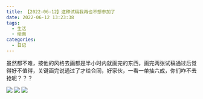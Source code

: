 ```yaml
---
title: 【2022-06-12】这种试稿我再也不想参加了
date: 2022-06-12 13:23:38
tags: 
  - 生活
  - 绘画
categories:
  - 日记
---
```

  <meta name="referrer" content="no-referrer">

虽然都不难，按他的风格去画都是半小时内就画完的东西，画完两张试稿通过后觉得好不值得，关键画完说通过了才给合同，好家伙，一看一单抽六成，你们咋不去抢呢？？？

![](https://upload-images.jianshu.io/upload_images/20892169-5cf979926cfcf4d0.jpg?imageMogr2/auto-orient/strip%7CimageView2/2/w/1240)
![](https://upload-images.jianshu.io/upload_images/20892169-0f8931155353da0d.jpg?imageMogr2/auto-orient/strip%7CimageView2/2/w/1240)
![](https://upload-images.jianshu.io/upload_images/20892169-c7b92eec0c4cc2f1.png?imageMogr2/auto-orient/strip%7CimageView2/2/w/1240)
